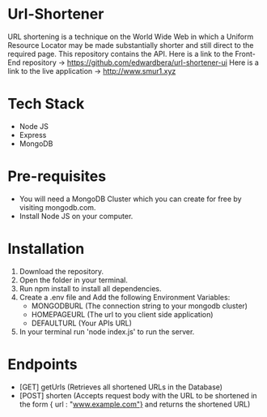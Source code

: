 # Url-Shortener
URL shortening is a technique on the World Wide Web in which a Uniform Resource Locator may be made substantially shorter and still direct to the required page.
This repository contains the API. Here is a link to the Front-End repository -> https://github.com/edwardbera/url-shortener-ui 
Here is a link to the live application -> http://www.smur1.xyz

# Tech Stack
- Node JS
- Express
- MongoDB

# Pre-requisites
- You will need a MongoDB Cluster which you can create for free by visiting mongodb.com.
- Install Node JS on your computer.

# Installation
1. Download the repository.
2. Open the folder in your terminal.
3. Run npm install to install all dependencies.
4. Create a .env file and Add the following Environment Variables:
   - MONGODBURL (The connection string to your mongodb cluster)
   - HOMEPAGEURL (The url to you client side application)
   - DEFAULTURL (Your APIs URL)
5. In your terminal run 'node index.js' to run the server.

# Endpoints
- [GET] getUrls (Retrieves all shortened URLs in the Database)
- [POST] shorten (Accepts request body with the URL to be shortened in the form { url : "www.example.com"} and returns the shortened URL)
   


